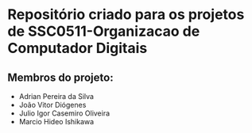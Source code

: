 # Repositório criado para os projetos de SSC0511-Organizacao de Computador Digitais

## Membros do projeto:
- Adrian Pereira da Silva 
- João Vitor Diógenes 
- Julio Igor Casemiro Oliveira 
- Marcio Hideo Ishikawa 

